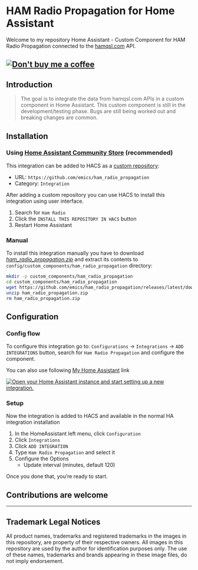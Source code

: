 # HAM Radio Propagation for Home Assistant

Welcome to my repository Home Assistant - Custom Component for HAM Radio Propagation connected to the [hamqsl.com][hamqsl] API.

[![Don't buy me a coffee](https://img.shields.io/static/v1.svg?label=Don't%20buy%20me%20a%20coffee&message=🔔&color=black&logo=buy%20me%20a%20coffee&logoColor=white&labelColor=6f4e37)](https://paypal.me/macedonio)
---

## Introduction

> The goal is to integrate the data from hamqsl.com APIs in a custom component in Home Assistant.
> This custom component is still in the development/testing phase. 
> Bugs are still being worked out and breaking changes are common.

## Installation

### Using [Home Assistant Community Store](https://hacs.xyz/) (recommended)

This integration can be added to HACS as a [custom repository](https://hacs.xyz/docs/faq/custom_repositories):

* URL: `https://github.com/emics/ham_radio_propagation`
* Category: `Integration`

After adding a custom repository you can use HACS to install this integration using user interface.

1. Search for `Ham Radio`
2. Click the `INSTALL THIS REPOSITORY IN HACS` button
3. Restart Home Assistant

### Manual

To install this integration manually you have to download [*ham_radio_propagation.zip*](https://github.com/emics/ham_radio_propagation/releases/latest/download/ham_radio_propagation.zip) and extract its contents to `config/custom_components/ham_radio_propagation` directory:

```bash
mkdir -p custom_components/ham_radio_propagation
cd custom_components/ham_radio_propagation
wget https://github.com/emics/ham_radio_propagation/releases/latest/download/ham_radio_propagation.zip
unzip ham_radio_propagation.zip
rm ham_radio_propagation.zip
```

## Configuration

### Config flow

To configure this integration go to: `Configurations` -> `Integrations` -> `ADD INTEGRATIONS` button, search for `Ham Radio Propagation` and configure the component.

You can also use following [My Home Assistant](http://my.home-assistant.io/) link

[![Open your Home Assistant instance and start setting up a new integration.](https://my.home-assistant.io/badges/config_flow_start.svg)](https://my.home-assistant.io/redirect/config_flow_start/?domain=ham_radio_propagation)

### Setup 

Now the integration is added to HACS and available in the normal HA integration installation

1. In the HomeAssistant left menu, click `Configuration`
2. Click `Integrations`
3. Click `ADD INTEGRATION`
4. Type `Ham Radio Propagation` and select it
5. Configure the Options
   * Update interval (minutes, default 120)

Once you done that, you’re ready to start.



## Contributions are welcome

---

## Trademark Legal Notices

All product names, trademarks and registered trademarks in the images in this repository, are property of their respective owners.
All images in this repository are used by the author for identification purposes only.
The use of these names, trademarks and brands appearing in these image files, do not imply endorsement.

<!--- hacs -->
[hacs]: https://github.com/custom-components/hacs
[hacs_faq_custom]: https://hacs.xyz/docs/faq/custom_repositories
[hacs_custom]: https://img.shields.io/badge/HACS-Custom-41BDF5.svg
[hacs_integration]: https://github.com/hacs/integration

<!--- External Link -->
[hamqsl]: http://www.hamqsl.com/
